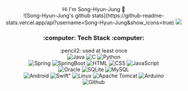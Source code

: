 <div align="center">
 Hi I'm Song-Hyun-Jung 👋 </br>
    ![Song-Hyun-Jung's github stats](https://github-readme-stats.vercel.app/api?username=Song-Hyun-Jung&show_icons=true)
  <a href="https://hits.seeyoufarm.com"><img src="https://hits.seeyoufarm.com/api/count/incr/badge.svg?url=https%3A%2F%2Fgithub.com%2FSong-Hyun-Jung%2FSong-Hyun-Jung.git&count_bg=%23A1A1A1&title_bg=%23FF9EA6&icon=hey.svg&icon_color=%23E7E7E7&title=hits&edge_flat=false"/></a>
  <div> 
    <h3>:computer: Tech Stack :computer:</h3>
    :pencil2: used at least once </br>
    <img alt="Java" src ="https://img.shields.io/badge/Java-007396.svg?&style=for-the-badge&logo=OpenJDK&logoColor=white"/>
    <img alt="C" src ="https://img.shields.io/badge/C-A8B9CC.svg?&style=for-the-badge&logo=C&logoColor=white"/>
    <img alt="Python" src ="https://img.shields.io/badge/Python-3776AB.svg?&style=for-the-badge&logo=Python&logoColor=white"/>
    </br>
    <img alt="Spring" src ="https://img.shields.io/badge/Spring-6DB33F.svg?&style=for-the-badge&logo=Spring&logoColor=white"/> 
    <img alt="SpringBoot" src ="https://img.shields.io/badge/SpringBoot-6DB33F.svg?&style=for-the-badge&logo=Spring Boot&logoColor=white"/>
    <img alt="HTML" src ="https://img.shields.io/badge/HTML-E34F26.svg?&style=for-the-badge&logo=HTML&logoColor=white"/> 
    <img alt="CSS" src ="https://img.shields.io/badge/CSS-1572B6.svg?&style=for-the-badge&logo=CSS&logoColor=white"/> 
    <img alt="JavaScript" src ="https://img.shields.io/badge/JavaScript-F7DF1E.svg?&style=for-the-badge&logo=JavaScript&logoColor=white"/> 
    </br>
     <img alt="Oracle" src ="https://img.shields.io/badge/Oracle-F80000.svg?&style=for-the-badge&logo=Oracle&logoColor=white"/> 
     <img alt="SQLite" src ="https://img.shields.io/badge/SQLite-003B57.svg?&style=for-the-badge&logo=SQLite&logoColor=white"/> 
     <img alt="MySQL" src ="https://img.shields.io/badge/MySQL-4479A1.svg?&style=for-the-badge&logo=MySQL&logoColor=white"/> 
    </br>
    <img alt="Android" src ="https://img.shields.io/badge/Android-3DDC84.svg?&style=for-the-badge&logo=Android&logoColor=white"/> 
    <img alt=Swift" src ="https://img.shields.io/badge/Swift-F05138.svg?&style=for-the-badge&logo=Swift&logoColor=white"/>
    <img alt="Linux" src ="https://img.shields.io/badge/Linux-FCC624.svg?&style=for-the-badge&logo=Linux&logoColor=white"/> 
    <img alt="Apache Tomcat" src ="https://img.shields.io/badge/Apache Tomcat-F8DC75.svg?&style=for-the-badge&logo=Apache Tomcat&logoColor=white"/> 
    <img alt="Arduino" src ="https://img.shields.io/badge/Arduino-00979D.svg?&style=for-the-badge&logo=Arduino&logoColor=white"/> 
    </br>
    <img alt="Github" src ="https://img.shields.io/badge/Github-181717.svg?&style=for-the-badge&logo=Github&logoColor=white"/> 
  
  </div>
  
</div>
<!--
**Song-Hyun-Jung/Song-Hyun-Jung** is a ✨ _special_ ✨ repository because its `README.md` (this file) appears on your GitHub profile.

Here are some ideas to get you started:

- 🔭 I’m currently working on ...
- 🌱 I’m currently learning ...
- 👯 I’m looking to collaborate on ...
- 🤔 I’m looking for help with ...
- 💬 Ask me about ...
- 📫 How to reach me: ...
- 😄 Pronouns: ...
- ⚡ Fun fact: ...
-->
